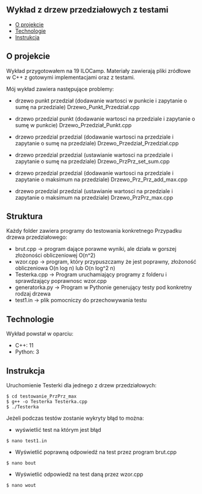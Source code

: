 ## Wykład z drzew przedziałowych z testami

* [O projekcie](#0-projekcie)
* [Technologie](#technologie)
* [Instrukcja](#instrukcja)

## O projekcie
Wykład przygotowałem na 19 ILOCamp.
Materiały zawierają pliki zródłowe w C++ z gotowymi implementacjami oraz z testami.

Mój wykład zawiera następujące problemy:
- drzewo punkt przedział (dodawanie wartosci w punkcie i zapytanie  o sumę na przedziale) Drzewo_Punkt_Przedział.cpp

- drzewo przedzial punkt (dodawanie wartosci na przedziale i zapytanie  o sumę w punkcie) Drzewo_Przedział_Punkt.cpp

- drzewo przedzial przedzial (dodawanie wartosci na przedziale i zapytanie o sumę na przedziale) Drzewo_Przedział_Przedział.cpp

- drzewo przedzial przedzial (ustawianie wartosci na przedziale i zapytanie  o sumę na przedziale) Drzewo_PrzPrz_set_sum.cpp

- drzewo przedzial przedzial (dodawanie wartosci na przedziale i zapytanie o maksimum na przedziale) Drzewo_Prz_Prz_add_max.cpp

- drzewo przedzial przedzial (ustawianie wartosci na przedziale i zapytanie o maksimum na przedziale) Drzewo_PrzPrz_max.cpp

## Struktura
Każdy folder zawiera programy do testowania konkretnego Przypadku drzewa przedziałowego:
- brut.cpp -> program dające porawne wyniki, ale działa w gorszej złożoności obliczeniowej O(n^2)
- wzor.cpp -> program, który przypuszczamy że jest poprawny,
  złożoność obliczeniowa O(n log n) lub O(n log^2 n)
- Testerka.cpp -> Program uruchamiający programy z folderu i sprawdzający poprawnosc wzor.cpp
- generatorka.py -> Program w Pythonie generujący testy pod konkretny rodzaj drzewa
- test1.in -> plik pomocniczy do przechowywania testu


## Technologie
Wykład powstał w oparciu:
* C++: 11
* Python: 3


## Instrukcja
Uruchomienie Testerki dla jednego z drzew przedziałowych:

```
$ cd testowanie_PrzPrz_max
$ g++ -o Testerka Testerka.cpp
$ ./Testerka
```
Jeżeli podczas testów zostanie wykryty błąd to można:
* wyświetlić test na którym jest błąd
```
$ nano test1.in
```
* Wyświetlić poprawną odpowiedź na test przez program brut.cpp
```
$ nano bout
```
* Wyświetlić odpowiedź na test daną przez wzor.cpp
```
$ nano wout
```
